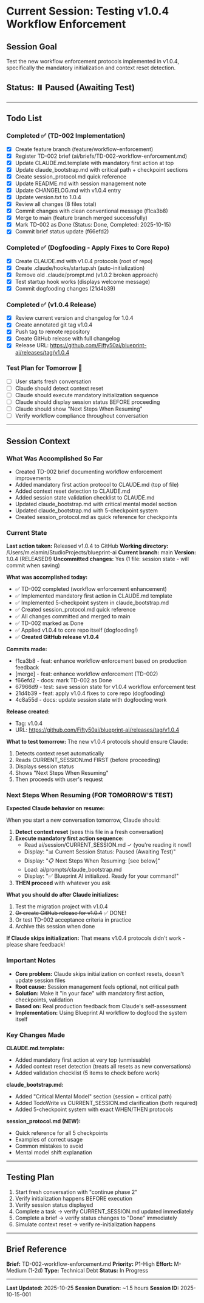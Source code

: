 # Current Session: Testing v1.0.4 Workflow Enforcement

## Session Goal
Test the new workflow enforcement protocols implemented in v1.0.4, specifically the mandatory initialization and context reset detection.

## Status: ⏸️ Paused (Awaiting Test)

---

## Todo List

### Completed ✅ (TD-002 Implementation)
- [x] Create feature branch (feature/workflow-enforcement)
- [x] Register TD-002 brief (ai/briefs/TD-002-workflow-enforcement.md)
- [x] Update CLAUDE.md.template with mandatory first action at top
- [x] Update claude_bootstrap.md with critical path + checkpoint sections
- [x] Create session_protocol.md quick reference
- [x] Update README.md with session management note
- [x] Update CHANGELOG.md with v1.0.4 entry
- [x] Update version.txt to 1.0.4
- [x] Review all changes (8 files total)
- [x] Commit changes with clean conventional message (f1ca3b8)
- [x] Merge to main (feature branch merged successfully)
- [x] Mark TD-002 as Done (Status: Done, Completed: 2025-10-15)
- [x] Commit brief status update (f66efd2)

### Completed ✅ (Dogfooding - Apply Fixes to Core Repo)
- [x] Create CLAUDE.md with v1.0.4 protocols (root of repo)
- [x] Create .claude/hooks/startup.sh (auto-initialization)
- [x] Remove old .claude/prompt.md (v1.0.2 broken approach)
- [x] Test startup hook works (displays welcome message)
- [x] Commit dogfooding changes (21d4b39)

### Completed ✅ (v1.0.4 Release)
- [x] Review current version and changelog for 1.0.4
- [x] Create annotated git tag v1.0.4
- [x] Push tag to remote repository
- [x] Create GitHub release with full changelog
- [x] Release URL: https://github.com/Fifty50ai/blueprint-ai/releases/tag/v1.0.4

### Test Plan for Tomorrow 🧪
- [ ] User starts fresh conversation
- [ ] Claude should detect context reset
- [ ] Claude should execute mandatory initialization sequence
- [ ] Claude should display session status BEFORE proceeding
- [ ] Claude should show "Next Steps When Resuming"
- [ ] Verify workflow compliance throughout conversation

---

## Session Context

### What Was Accomplished So Far
- Created TD-002 brief documenting workflow enforcement improvements
- Added mandatory first action protocol to CLAUDE.md (top of file)
- Added context reset detection to CLAUDE.md
- Added session state validation checklist to CLAUDE.md
- Updated claude_bootstrap.md with critical mental model section
- Updated claude_bootstrap.md with 5-checkpoint system
- Created session_protocol.md as quick reference for checkpoints

### Current State
**Last action taken:** Released v1.0.4 to GitHub
**Working directory:** /Users/m.elamin/StudioProjects/blueprint-ai
**Current branch:** main
**Version:** 1.0.4 (RELEASED!)
**Uncommitted changes:** Yes (1 file: session state - will commit when saving)

**What was accomplished today:**
- ✅ TD-002 completed (workflow enforcement enhancement)
- ✅ Implemented mandatory first action in CLAUDE.md template
- ✅ Implemented 5-checkpoint system in claude_bootstrap.md
- ✅ Created session_protocol.md quick reference
- ✅ All changes committed and merged to main
- ✅ TD-002 marked as Done
- ✅ Applied v1.0.4 to core repo itself (dogfooding!)
- ✅ **Created GitHub release v1.0.4**

**Commits made:**
- f1ca3b8 - feat: enhance workflow enforcement based on production feedback
- [merge] - feat: enhance workflow enforcement (TD-002)
- f66efd2 - docs: mark TD-002 as Done
- 67966d9 - test: save session state for v1.0.4 workflow enforcement test
- 21d4b39 - feat: apply v1.0.4 fixes to core repo (dogfooding)
- 4c8a55d - docs: update session state with dogfooding work

**Release created:**
- Tag: v1.0.4
- URL: https://github.com/Fifty50ai/blueprint-ai/releases/tag/v1.0.4

**What to test tomorrow:**
The new v1.0.4 protocols should ensure Claude:
1. Detects context reset automatically
2. Reads CURRENT_SESSION.md FIRST (before proceeding)
3. Displays session status
4. Shows "Next Steps When Resuming"
5. Then proceeds with user's request

### Next Steps When Resuming (FOR TOMORROW'S TEST)

**Expected Claude behavior on resume:**

When you start a new conversation tomorrow, Claude should:

1. **Detect context reset** (sees this file in a fresh conversation)
2. **Execute mandatory first action sequence:**
   - Read ai/session/CURRENT_SESSION.md ✓ (you're reading it now!)
   - Display: "📊 Current Session Status: Paused (Awaiting Test)"
   - Display: "📋 Next Steps When Resuming: [see below]"
   - Load: ai/prompts/claude_bootstrap.md
   - Display: "✅ Blueprint AI initialized. Ready for your command!"
3. **THEN proceed** with whatever you ask

**What you should do after Claude initializes:**

1. Test the migration project with v1.0.4
2. ~~Or create GitHub release for v1.0.4~~ ✅ DONE!
3. Or test TD-002 acceptance criteria in practice
4. Archive this session when done

**If Claude skips initialization:** That means v1.0.4 protocols didn't work - please share feedback!

### Important Notes
- **Core problem:** Claude skips initialization on context resets, doesn't update session files
- **Root cause:** Session management feels optional, not critical path
- **Solution:** Make it "in your face" with mandatory first action, checkpoints, validation
- **Based on:** Real production feedback from Claude's self-assessment
- **Implementation:** Using Blueprint AI workflow to dogfood the system itself

### Key Changes Made

**CLAUDE.md.template:**
- Added mandatory first action at very top (unmissable)
- Added context reset detection (treats all resets as new conversations)
- Added validation checklist (5 items to check before work)

**claude_bootstrap.md:**
- Added "Critical Mental Model" section (session = critical path)
- Added TodoWrite vs CURRENT_SESSION.md clarification (both required)
- Added 5-checkpoint system with exact WHEN/THEN protocols

**session_protocol.md (NEW):**
- Quick reference for all 5 checkpoints
- Examples of correct usage
- Common mistakes to avoid
- Mental model shift explanation

---

## Testing Plan

1. Start fresh conversation with "continue phase 2"
2. Verify initialization happens BEFORE execution
3. Verify session status displayed
4. Complete a task → verify CURRENT_SESSION.md updated immediately
5. Complete a brief → verify status changes to "Done" immediately
6. Simulate context reset → verify re-initialization happens

---

## Brief Reference

**Brief:** TD-002-workflow-enforcement.md
**Priority:** P1-High
**Effort:** M-Medium (1-2d)
**Type:** Technical Debt
**Status:** In Progress

---

**Last Updated:** 2025-10-25
**Session Duration:** ~1.5 hours
**Session ID:** 2025-10-15-001
